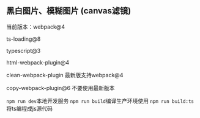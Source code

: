 ## 黑白图片、模糊图片 (canvas滤镜)

当前版本：webpack@4

ts-loading@8

typescript@3

html-webpack-plugin@4

clean-webpack-plugin 最新版支持webpack@4

copy-webpack-plugin@6 不要使用最新版本

`npm run dev`本地开发服务
`npm run build`编译生产环境使用
`npm run build:ts`将ts编程成js源代码